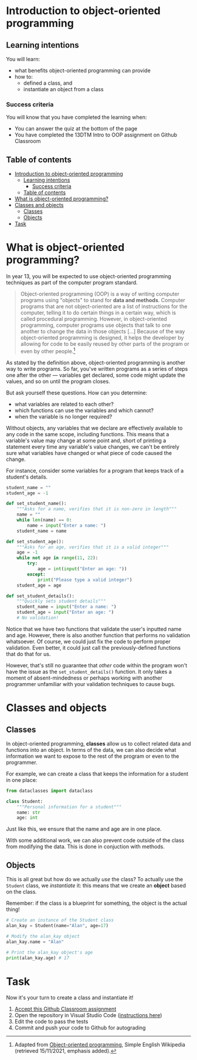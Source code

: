 # Introduction to object-oriented programming
## Learning intentions

You will learn:

- what benefits object-oriented programming can provide
- how to:
    - defined a class, and
    - instantiate an object from a class

### Success criteria

You will know that you have completed the learning when:

- You can answer the quiz at the bottom of the page
- You have completed the 13DTM Intro to OOP assignment on Github Classroom

## Table of contents
- [Introduction to object-oriented programming](#introduction-to-object-oriented-programming)
  - [Learning intentions](#learning-intentions)
    - [Success criteria](#success-criteria)
  - [Table of contents](#table-of-contents)
- [What is object-oriented programming?](#what-is-object-oriented-programming)
- [Classes and objects](#classes-and-objects)
  - [Classes](#classes)
  - [Objects](#objects)
- [Task](#task)

# What is object-oriented programming?

In year 13, you will be expected to use object-oriented programming techniques as part of the computer program standard.

> Object-oriented programming (OOP) is a way of writing computer programs using "objects" to stand for **data and methods**. Computer programs that are not object-oriented are a list of instructions for the computer, telling it to do certain things in a certain way, which is called procedural programming. However, in object-oriented programming, computer programs use objects that talk to one another to change the data in those objects […]  Because of the way object-oriented programming is designed, it helps the developer by allowing for code to be easily reused by other parts of the program or even by other people.[^1]

As stated by the definition above, object-oriented programming is another way to write programs. So far, you've written programs as a series of steps one after the other — variables get declared, some code might update the values, and so on until the program closes.

But ask yourself these questions. How can you determine:

- what variables are related to each other?
- which functions can use the variables and which cannot?
- when the variable is no longer required?

Without objects, any variables that we declare are effectively available to any code in the same scope, including functions. This means that a variable's value may change at some point and, short of printing a statement every time any variable's value changes, we can't be entirely sure what variables have changed or what piece of code caused the change.

For instance, consider some variables for a program that keeps track of a student's details.

```python
student_name = ""
student_age = -1

def set_student_name():
    """Asks for a name, verifies that it is non-zero in length"""
    name = ""
    while len(name) == 0:
        name = input("Enter a name: ")
    student_name = name

def set_student_age():
    """Asks for an age, verifies that it is a valid integer"""
    age = -1
    while not age in range(11, 22):
        try:
            age = int(input("Enter an age: "))
        except:
            print("Please type a valid integer")
    student_age = age

def set_student_details():
    """Quickly sets student details"""
    student_name = input("Enter a name: ")
    student_age = input("Enter an age: ")
    # No validation!
```

Notice that we have two functions that validate the user's inputted name and age. However, there is also another function that performs no validation whatsoever. Of course, we could just fix the code to perform proper validation. Even better, it could just call the previously-defined functions that do that for us.

However, that's still no guarantee that *other* code within the program won't have the issue as the ``set_student_details()`` function. It only takes a moment of absent-mindedness or perhaps working with another programmer unfamiliar with your validation techniques to cause bugs.

# Classes and objects

## Classes

In object-oriented programming, **classes** allow us to collect related data and functions into an object. In terms of the data, we can also decide what information we want to expose to the rest of the program or even to the programmer.

For example, we can create a class that keeps the information for a student in one place:

```python
from dataclasses import dataclass

class Student:
    """Personal information for a student"""
    name: str
    age: int
```

Just like this, we ensure that the name and age are in one place.

With some additional work, we can also prevent code outside of the class from modifying the data. This is done in conjuction with methods.

## Objects

This is all great but how do we actually *use* the class? To actually use the ``Student`` class, we *instantiate* it: this means that we create an **object** based on the class.

Remember: if the class is a blueprint for something, the object is the actual thing!

```python
# Create an instance of the Student class
alan_kay = Student(name="Alan", age=17)

# Modify the alan_kay object
alan_kay.name = "Alan"

# Print the alan_kay object's age
print(alan_kay.age) # 17
```

# Task

Now it's your turn to create a class and instantiate it!

1. [Accept this Github Classroom assignment](#task)
2. Open the repository in Visual Studio Code ([instructions here](../../Classroom/README.md))
3. Edit the code to pass the tests
4. Commit and push your code to Github for autograding

[^1]: Adapted from [Object-oriented programming](https://simple.wikipedia.org/wiki/Object-oriented_programming), Simple English Wikipedia (retrieved 15/11/2021, emphasis added).